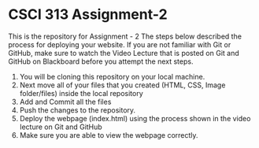 # CSCI 313 Assignment-2
This is the repository for Assignment - 2
The steps below described the process for deploying your website. If you are not familiar with Git or GitHub, make sure to watch the Video Lecture that is posted on Git and GitHub on Blackboard before you attempt the next steps.

1. You will be cloning this repository on your local machine.
2. Next move all of your files that you created (HTML, CSS, Image folder/files) inside the local repository
3. Add and Commit all the files
4. Push the changes to the repository.
5. Deploy the webpage (index.html) using the process shown in the video lecture on Git and GitHub
6. Make sure you are able to view the webpage correctly.

